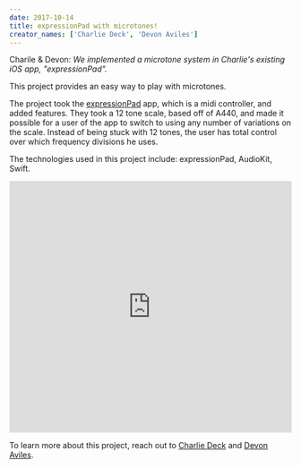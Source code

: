 ```yaml
---
date: 2017-10-14
title: expressionPad with microtones!
creator_names: ['Charlie Deck', 'Devon Aviles']
---
```


Charile & Devon: *We implemented a microtone system in Charlie's existing iOS app, "expressionPad".*

This project provides an easy way to play with microtones.

The project took the [expressionPad](http://expressionpad.com) app, which is a midi controller, and added features. They took a 12 tone scale, based off of A440, and made it possible for a user of the app to switch to using any number of variations on the scale. Instead of being stuck with 12 tones, the user has total control over which frequency divisions he uses.


The technologies used in this project include:
expressionPad, AudioKit, Swift.


<iframe width="100%" height="450" scrolling="no" frameborder="no" src="http://soundcloud.com/lifeisvile"></iframe>

To learn more about this project, reach out to [Charlie Deck](https://twitter.com/bigblueboo) and [Devon Aviles](https://twitter.com/potatoenfuego).
